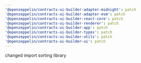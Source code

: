 ```yaml
---
'@openzeppelin/contracts-ui-builder-adapter-midnight': patch
'@openzeppelin/contracts-ui-builder-adapter-evm': patch
'@openzeppelin/contracts-ui-builder-react-core': patch
'@openzeppelin/contracts-ui-builder-renderer': patch
'@openzeppelin/contracts-ui-builder-app': patch
'@openzeppelin/contracts-ui-builder-types': patch
'@openzeppelin/contracts-ui-builder-utils': patch
'@openzeppelin/contracts-ui-builder-ui': patch
---
```


changed import sorting library
